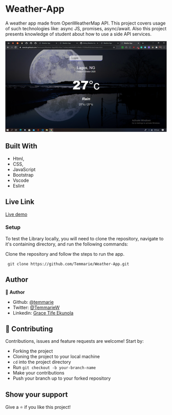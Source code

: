 # Weather-App
A weather app made from OpenWeatherMap API.
This project covers usage of such technologies like: async JS, promises, async/await.
Also this project presents knowledge of student about how to use a side API services.

![image](https://github.com/Temmarie/Weather-App/blob/feature/src/images/weatherscreen.png)


## Built With

- Html,
- CSS,
- JavaScript
- Bootstrap
- Vscode
- Eslint

## Live Link
[Live demo](https://rawcdn.githack.com/Temmarie/Weather-App/402c36ac71e9de2d4b86d851c98a0c17038bd938/dist/index.html)

### Setup

To test the Library locally, you will need to clone the repository, navigate to it's containing directory, and run the following commands:



Clone the repository and follow the steps to run the app.
```
 git clone https://github.com/Temmarie/Weather-App.git

```

## Author
👤 **Author**

- Github: [@temmarie](https://github.com/rammazzoti2000)
- Twitter: [@TemmarieW](https://twitter.com/TemmarieW)
- Linkedin: [Grace Tife Ekunola](https://www.linkedin.com/in/ekunola-grace/)

## 🤝 Contributing

Contributions, issues and feature requests are welcome! Start by:
* Forking the project
* Cloning the project to your local machine
* `cd` into the project directory
* Run `git checkout -b your-branch-name`
* Make your contributions
* Push your branch up to your forked repository



## Show your support

Give a ⭐️ if you like this project!

